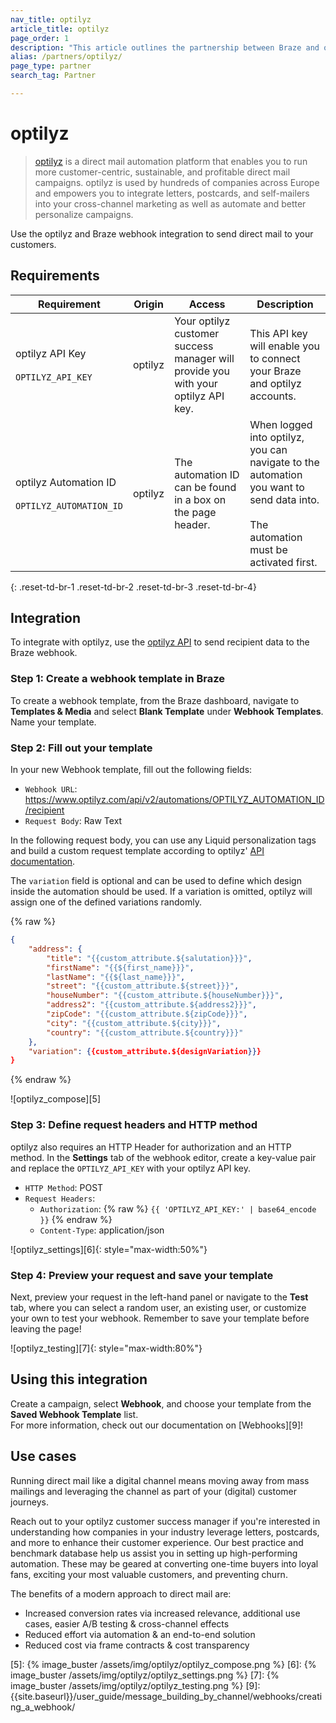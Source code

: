 ```yaml
---
nav_title: optilyz
article_title: optilyz
page_order: 1
description: "This article outlines the partnership between Braze and optilyz, which enables you to run more customer-centric, sustainable, and profitable direct mail campaigns."
alias: /partners/optilyz/
page_type: partner
search_tag: Partner

---
```


# optilyz

> [optilyz][1] is a direct mail automation platform that enables you to run more customer-centric, sustainable, and profitable direct mail campaigns. optilyz is used by hundreds of companies across Europe and empowers you to integrate letters, postcards, and self-mailers into your cross-channel marketing as well as automate and better personalize campaigns.

Use the optilyz and Braze webhook integration to send direct mail to your customers.

## Requirements

| Requirement | Origin | Access | Description |
|---|---|---|---|
| optilyz API Key<br><br>`OPTILYZ_API_KEY`| optilyz | Your optilyz customer success manager will provide you with your optilyz API key. | This API key will enable you to connect your Braze and optilyz accounts. |
| optilyz Automation ID<br><br>`OPTILYZ_AUTOMATION_ID` | optilyz | The automation ID can be found in a box on the page header. | When logged into optilyz, you can navigate to the automation you want to send data into.<br><br>The automation must be activated first. |
{: .reset-td-br-1 .reset-td-br-2 .reset-td-br-3  .reset-td-br-4}

## Integration

To integrate with optilyz, use the [optilyz API][2] to send recipient data to the Braze webhook.

### Step 1: Create a webhook template in Braze

To create a webhook template, from the Braze dashboard, navigate to __Templates & Media__ and select __Blank Template__ under __Webhook Templates__. Name your template.

### Step 2: Fill out your template

In your new Webhook template, fill out the following fields:

- `Webhook URL`: https://www.optilyz.com/api/v2/automations/OPTILYZ_AUTOMATION_ID/recipient
- `Request Body`: Raw Text

In the following request body, you can use any Liquid personalization tags and build a custom request template according to optilyz' [API documentation][2].

The `variation` field is optional and can be used to define which design inside the automation should be used. If a variation is omitted, optilyz will assign one of the defined variations randomly.

{% raw %}
```json
{
    "address": {
        "title": "{{custom_attribute.${salutation}}}",
        "firstName": "{{${first_name}}}",
        "lastName": "{{${last_name}}}",
        "street": "{{custom_attribute.${street}}}",
        "houseNumber": "{{custom_attribute.${houseNumber}}}",
        "address2": "{{custom_attribute.${address2}}}",
        "zipCode": "{{custom_attribute.${zipCode}}}",
        "city": "{{custom_attribute.${city}}}",
        "country": "{{custom_attribute.${country}}}"
    },
    "variation": {{custom_attribute.${designVariation}}}
}
```
{% endraw %}

![optilyz_compose][5]

### Step 3: Define request headers and HTTP method

optilyz also requires an HTTP Header for authorization and an HTTP method. In the __Settings__ tab of the webhook editor, create a key-value pair and replace the `OPTILYZ_API_KEY` with your optilyz API key.

- `HTTP Method`: POST
- `Request Headers`:
  - `Authorization`: {% raw %} `{{ 'OPTILYZ_API_KEY:' | base64_encode }}` {% endraw %}
  - `Content-Type`: application/json

![optilyz_settings][6]{: style="max-width:50%"}

### Step 4: Preview your request and save your template

Next, preview your request in the left-hand panel or navigate to the __Test__ tab, where you can select a random user, an existing user, or customize your own to test your webhook. Remember to save your template before leaving the page!

![optilyz_testing][7]{: style="max-width:80%"}

## Using this integration

Create a campaign, select __Webhook__, and choose your template from the __Saved Webhook Template__ list.<br>For more information, check out our documentation on [Webhooks][9]!

## Use cases

Running direct mail like a digital channel means moving away from mass mailings and leveraging the channel as part of your (digital) customer journeys.

Reach out to your optilyz customer success manager if you're interested in understanding how companies in your industry leverage letters, postcards, and more to enhance their customer experience. Our best practice and benchmark database help us assist you in setting up high-performing automation. These may be geared at converting one-time buyers into loyal fans, exciting your most valuable customers, and preventing churn.

The benefits of a modern approach to direct mail are:
- Increased conversion rates via increased relevance, additional use cases, easier A/B testing & cross-channel effects
- Reduced effort via automation & an end-to-end solution
- Reduced cost via frame contracts & cost transparency

[1]: https://optilyz.com
[2]: https://www.optilyz.com/doc/api/
[3]: https://www.braze.com/docs/user_guide/message_building_by_channel/webhooks/webhook_template/
[5]: {% image_buster /assets/img/optilyz/optilyz_compose.png %}
[6]: {% image_buster /assets/img/optilyz/optilyz_settings.png %}
[7]: {% image_buster /assets/img/optilyz/optilyz_testing.png %}
[9]: {{site.baseurl}}/user_guide/message_building_by_channel/webhooks/creating_a_webhook/
